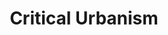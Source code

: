 --- 
title: Critical Urbanism
# subtitle: CURB
group: featured
image: images/projects/critical_urbanism.jpg
tag: 'CURB"'
intro: "How can we promote equity, justice, and sustainability in urban environments?"
description: The project seeks to create a more equitable, just, and sustainable urban environment by examining the social, economic, and political implications of urban design, urban planning, and smart city policies and engaging the public in dialogue.​

---